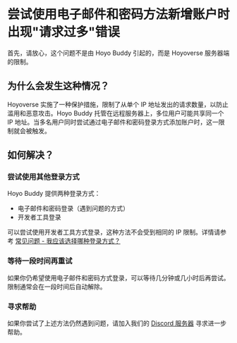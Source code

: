 # 尝试使用电子邮件和密码方法新增账户时出现"请求过多"错误

首先，请放心，这个问题不是由 Hoyo Buddy 引起的，而是 Hoyoverse 服务器端的限制。

## 为什么会发生这种情况？

Hoyoverse 实施了一种保护措施，限制了从单个 IP 地址发出的请求数量，以防止滥用和恶意攻击。Hoyo Buddy 托管在远程服务器上，多位用户可能共享同一个 IP 地址。当多名用户同时尝试通过电子邮件和密码登录方式添加账户时，这一限制就会被触发。

## 如何解决？

### 尝试使用其他登录方式

Hoyo Buddy 提供两种登录方式：

- 电子邮件和密码登录（遇到问题的方式）
- 开发者工具登录

可以尝试使用开发者工具方式登录，这种方法不会受到相同的 IP 限制。详情请参考 [常见问题 - 我应该选择哪种登录方式？](./FAQ.md#我应该选择哪种登录方式)

### 等待一段时间再重试

如果你仍希望使用电子邮件和密码方式登录，可以等待几分钟或几小时后再尝试。限制通常会在一段时间后自动解除。

### 寻求帮助

如果你尝试了上述方法仍然遇到问题，请加入我们的 [Discord 服务器](https://link.seria.moe/hb-dc) 寻求进一步帮助。
